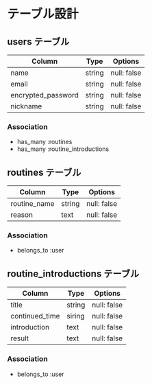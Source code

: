 # テーブル設計

## users テーブル

| Column             | Type   | Options     |
| ------------------ | ------ | ----------- |
| name               | string | null: false |
| email              | string | null: false |
| encrypted_password | string | null: false |
| nickname           | string | null: false |

### Association

- has_many :routines
- has_many :routine_introductions


## routines テーブル

| Column         | Type   | Options     |
| ---------------| ------ | ----------- |
| routine_name   | string | null: false |
| reason         | text   | null: false |

### Association

- belongs_to :user

## routine_introductions テーブル

| Column         | Type   | Options     |
| ---------------| ------ | ----------- |
| title          | string | null: false |
| continued_time | siring | null: false |
| introduction   | text   | null: false |
| result         | text   | null: false |

### Association

- belongs_to :user
